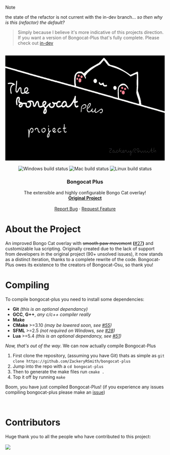 <!-- TOP OF README ANCHOR -->
<a name="top"></a>

> [!NOTE]
the state of the refactor is not current with the in-dev branch... *so then why is this (refactor) the default?*

> Simply because I believe it's more indicative of this projects direction. If you want a version of Bongocat-Plus
that's fully complete. Please check out [in-dev](https://github.com/ZackeryRSmith/bongocat-plus/tree/in-dev)

<!-- PROJECT LOGO -->
<br/>
<div align="center">
  <a href="https://github.com/ZackeryRSmith/bongocat-plus/tree/refactor/cats/plus">
    <img src="./res/catbanner.gif" alt="logo" width="590" height="332">
  </a>

<!-- BUILD STATUS' -->
<p align="center">
  <img alt="Windows build status" src="https://img.shields.io/badge/Windows%20build-Passing-brightgreen?style=for-the-badge&logo=windows">
  <!--<img alt="Windows build status" src="https://img.shields.io/badge/Windows%20build-Testing-yellow?style=for-the-badge&logo=windows">-->
  <!--<img alt="Windows build status" src="https://img.shields.io/badge/Windows%20build-Failing-red?style=for-the-badge&logo=windows">-->
  <img alt="Mac build status" src="https://img.shields.io/badge/Mac%20build-Passing-brightgreen?style=for-the-badge&logo=apple">
  <!--<img alt="Mac build status" src="https://img.shields.io/badge/Mac%20build-Testing-yellow?style=for-the-badge&logo=apple">-->
  <!--<img alt="Mac build status" src="https://img.shields.io/badge/Mac%20build-Failing-red?style=for-the-badge&logo=apple">-->
  <!--<img alt="Linux build status" src="https://img.shields.io/badge/Linux%20build-Passing-green?style=for-the-badge&logo=linux&logoColor=white">-->
  <!--<img alt="Linux build status" src="https://img.shields.io/badge/Linux%20build-Testing-yellow?style=for-the-badge&logo=linux&logoColor=white">-->
  <img alt="Linux build status" src="https://img.shields.io/badge/Linux%20build-Failing-red?style=for-the-badge&logo=linux&logoColor=white">
</p>

<h3 align="center">Bongocat Plus</h3>
  <p align="center">
    The extensible and highly configurable Bongo Cat overlay!
    <br/>
    <a href="https://github.com/kuroni/bongocat-osu"><strong>Original Project</strong></a>
    <br/><br/>
    <a href="https://github.com/ZackeryRSmith/bongocat-plus/issues">Report Bug</a>
    ·
    <a href="https://github.com/ZackeryRSmith/bongocat-plus/issues">Request Feature</a>
  </p>
  
  
</div>

<!-- This section could be written a LOT better -->
# About the Project
An improved Bongo Cat overlay with ~~smooth paw movement~~ **(**[#27](https://github.com/ZackeryRSmith/bongocat-plus/issues/27)**)** and customizable lua scripting. Originally created due to the lack of support from developers in the original project (90+ unsolved issues), it now stands as a distinct iteration, thanks to a complete rewrite of the code. Bongocat-Plus owes its existence to the creators of Bongocat-Osu, so thank you!

# Compiling
To compile bongocat-plus you need to install some dependencies:

- **Git** *(this is an optional dependancy)*
- **GCC**, **G++**, *any c/c++ compiler really*
- **Make**
- **CMake** >=3.10 *(may be lowered soon, see [#55](https://github.com/ZackeryRSmith/bongocat-plus/issues/55))*
- **SFML** >=2.5 *(not required on Windows, see [#28](https://github.com/ZackeryRSmith/bongocat-plus/issues/28))*
- **Lua** >=5.4 *(this is an optional dependancy, see [#51](https://github.com/ZackeryRSmith/bongocat-plus/issues/51))*

*Now, that's out of the way*. We can now actually compile Bongocat-Plus

1. First clone the repository, (assuming you have Git) thats as simple as `git clone https://github.com/ZackeryRSmith/bongocat-plus`
2. Jump into the repo with a `cd bongocat-plus`
3. Then to generate the make files run `cmake .`
4. Top it off by running `make`

Boom, you have just compiled Bongocat-Plus! (if you experience any issues compiling bongocat-plus please make an [issue](https://github.com/ZackeryRSmith/bongocat-plus/issues))

<br />

# Contributors
Huge thank you to all the people who have contributed to this project:
<br /><br />
<a href="https://github.com/ZackeryRSmith/bongocat-plus/graphs/contributors">
  <img src="https://contrib.rocks/image?repo=ZackeryRSmith/bongocat-plus"/>
</a>
